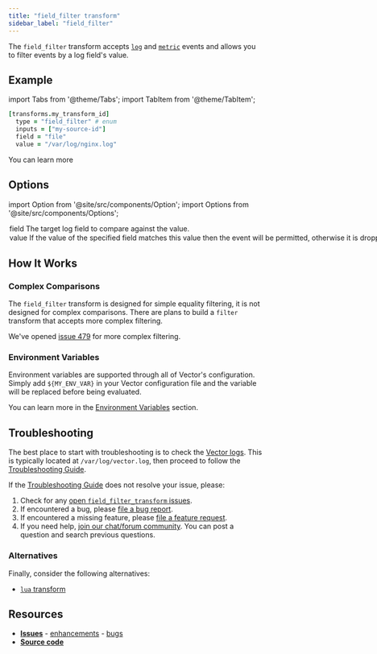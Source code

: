 ```yaml
---
title: "field_filter transform" 
sidebar_label: "field_filter"
---
```


The `field_filter` transform accepts [`log`][docs.data-model.log] and [`metric`][docs.data-model.metric] events and allows you to filter events by a log field's value.

## Example

import Tabs from '@theme/Tabs';
import TabItem from '@theme/TabItem';


```coffeescript
[transforms.my_transform_id]
  type = "field_filter" # enum
  inputs = ["my-source-id"]
  field = "file"
  value = "/var/log/nginx.log"
```



You can learn more

## Options

import Option from '@site/src/components/Option';
import Options from '@site/src/components/Options';

<Options filters={true}>


<Option
  defaultValue={null}
  enumValues={null}
  examples={["file"]}
  name={"field"}
  nullable={false}
  path={null}
  relevantWhen={null}
  required={true}
  simple={true}
  type={"string"}
  unit={null}>

### field

The target log field to compare against the `value`.


</Option>


<Option
  defaultValue={null}
  enumValues={null}
  examples={["/var/log/nginx.log"]}
  name={"value"}
  nullable={false}
  path={null}
  relevantWhen={null}
  required={true}
  simple={true}
  type={"string"}
  unit={null}>

### value

If the value of the specified `field` matches this value then the event will be permitted, otherwise it is dropped.


</Option>


</Options>

## How It Works

### Complex Comparisons

The `field_filter` transform is designed for simple equality filtering, it is
not designed for complex comparisons. There are plans to build a `filter`
transform that accepts more complex filtering.

We've opened [issue 479][urls.issue_479] for more complex filtering.

### Environment Variables

Environment variables are supported through all of Vector's configuration.
Simply add `${MY_ENV_VAR}` in your Vector configuration file and the variable
will be replaced before being evaluated.

You can learn more in the [Environment Variables][docs.configuration#environment-variables]
section.

## Troubleshooting

The best place to start with troubleshooting is to check the
[Vector logs][docs.monitoring#logs]. This is typically located at
`/var/log/vector.log`, then proceed to follow the
[Troubleshooting Guide][docs.troubleshooting].

If the [Troubleshooting Guide][docs.troubleshooting] does not resolve your
issue, please:

1. Check for any [open `field_filter_transform` issues][urls.field_filter_transform_issues].
2. If encountered a bug, please [file a bug report][urls.new_field_filter_transform_bug].
3. If encountered a missing feature, please [file a feature request][urls.new_field_filter_transform_enhancement].
4. If you need help, [join our chat/forum community][urls.vector_chat]. You can post a question and search previous questions.


### Alternatives

Finally, consider the following alternatives:

* [`lua` transform][docs.transforms.lua]

## Resources

* [**Issues**][urls.field_filter_transform_issues] - [enhancements][urls.field_filter_transform_enhancements] - [bugs][urls.field_filter_transform_bugs]
* [**Source code**][urls.field_filter_transform_source]


[docs.configuration#environment-variables]: ../../../usage/configuration#environment-variables
[docs.data-model.log]: ../../../about/data-model/log.md
[docs.data-model.metric]: ../../../about/data-model/metric.md
[docs.monitoring#logs]: ../../../usage/administration/monitoring.md#logs
[docs.transforms.lua]: ../../../usage/configuration/transforms/lua.md
[docs.troubleshooting]: ../../../usage/guides/troubleshooting.md
[urls.field_filter_transform_bugs]: https://github.com/timberio/vector/issues?q=is%3Aopen+is%3Aissue+label%3A%22transform%3A+field_filter%22+label%3A%22Type%3A+bug%22
[urls.field_filter_transform_enhancements]: https://github.com/timberio/vector/issues?q=is%3Aopen+is%3Aissue+label%3A%22transform%3A+field_filter%22+label%3A%22Type%3A+enhancement%22
[urls.field_filter_transform_issues]: https://github.com/timberio/vector/issues?q=is%3Aopen+is%3Aissue+label%3A%22transform%3A+field_filter%22
[urls.field_filter_transform_source]: https://github.com/timberio/vector/tree/master/src/transforms/field_filter.rs
[urls.issue_479]: https://github.com/timberio/vector/issues/479
[urls.new_field_filter_transform_bug]: https://github.com/timberio/vector/issues/new?labels=transform%3A+field_filter&labels=Type%3A+bug
[urls.new_field_filter_transform_enhancement]: https://github.com/timberio/vector/issues/new?labels=transform%3A+field_filter&labels=Type%3A+enhancement
[urls.vector_chat]: https://chat.vector.dev
